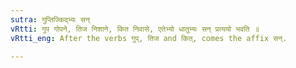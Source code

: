 ```yaml
---
sutra: गुप्तिज्किद्भ्यः सन्
vRtti: गुप गोपने, तिज निशाने, कित निवासे, एतेभ्यो धातुभ्यः सन् प्रत्ययो भवति ॥
vRtti_eng: After the verbs गुप्, तिज and कित्, comes the affix सन्.

---
```

